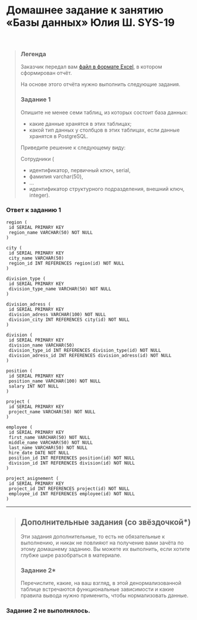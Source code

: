 # Домашнее задание к занятию «Базы данных» Юлия Ш. SYS-19
$~$
> ### Легенда
> 
> Заказчик передал вам [файл в формате Excel](https://github.com/netology-code/sdb-homeworks/blob/main/resources/hw-12-1.xlsx), в котором сформирован отчёт. 
> 
> На основе этого отчёта нужно выполнить следующие задания.
> 
> ### Задание 1
> 
> Опишите не менее семи таблиц, из которых состоит база данных:
> 
> - какие данные хранятся в этих таблицах;
> - какой тип данных у столбцов в этих таблицах, если данные хранятся в PostgreSQL.
> 
> Приведите решение к следующему виду:
> 
> Сотрудники (
> 
> - идентификатор, первичный ключ, serial,
> - фамилия varchar(50),
> - ...
> - идентификатор структурного подразделения, внешний ключ, integer).

### Ответ к заданию 1  
```
region (
 id SERIAL PRIMARY KEY
 region_name VARCHAR(50) NOT NULL 
)

city (
 id SERIAL PRIMARY KEY
 city_name VARCHAR(50)
 region_id INT REFERENCES region(id) NOT NULL 
)

division_type (
 id SERIAL PRIMARY KEY
 division_type_name VARCHAR(50) NOT NULL
)

division_adress (
 id SERIAL PRIMARY KEY
 division_adress VARCHAR(100) NOT NULL
 division_city INT REFERENCES city(id) NOT NULL
)

division (
 id SERIAL PRIMARY KEY
 division_name VARCHAR(50)
 division_type_id INT REFERENCES division_type(id) NOT NULL
 division_adress_id INT REFERENCES division_adress(id) NOT NULL 
)

position (
 id SERIAL PRIMARY KEY
 position_name VARCHAR(100) NOT NULL
 salary INT NOT NULL
)

project (
 id SERIAL PRIMARY KEY
 project_name VARCHAR(50) NOT NULL
)

employee (
 id SERIAL PRIMARY KEY
 first_name VARCHAR(50) NOT NULL
 middle_name VARCHAR(50) NOT NULL
 last_name VARCHAR(50) NOT NULL
 hire_date DATE NOT NULL
 position_id INT REFERENCES position(id) NOT NULL
 division_id INT REFERENCES division(id) NOT NULL
)

project_asignement (
 id SERIAL PRIMARY KEY
 project_id INT REFERENCES project(id) NOT NULL 
 employee_id INT REFERENCES employee(id) NOT NULL 
)

```
---

> ## Дополнительные задания (со звёздочкой*)
> Эти задания дополнительные, то есть не обязательные к выполнению, и никак не повлияют на получение вами зачёта по этому домашнему заданию. Вы можете их выполнить, если хотите глубже шире разобраться в материале.
> 
> 
> ### Задание 2*
> 
> Перечислите, какие, на ваш взгляд, в этой денормализованной таблице встречаются функциональные зависимости и какие правила вывода нужно применить, чтобы нормализовать данные.

### Задание 2 не выполнялось. 
